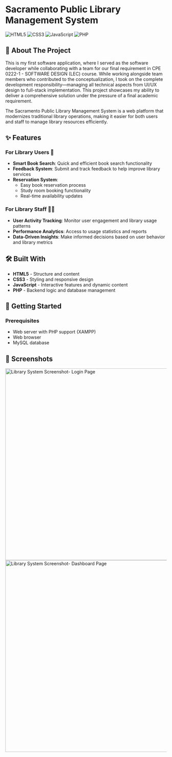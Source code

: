 # Sacramento Public Library Management System 

  
![HTML5](https://img.shields.io/badge/html5-%23E34F26.svg?style=for-the-badge&logo=html5&logoColor=white)
![CSS3](https://img.shields.io/badge/css3-%231572B6.svg?style=for-the-badge&logo=css3&logoColor=white)
![JavaScript](https://img.shields.io/badge/javascript-%23323330.svg?style=for-the-badge&logo=javascript&logoColor=%23F7DF1E)
![PHP](https://img.shields.io/badge/php-%23777BB4.svg?style=for-the-badge&logo=php&logoColor=white)



## 📖 About The Project

This is my first software application, where I served as the software developer while collaborating with a team for our final requirement in CPE 0222-1 - SOFTWARE DESIGN (LEC) course. While working alongside team members who contributed to the conceptualization, I took on the complete development responsibility—managing all technical aspects from UI/UX design to full-stack implementation. This project showcases my ability to deliver a comprehensive solution under the pressure of a final academic requirement.

The Sacramento Public Library Management System is a web platform that modernizes traditional library operations, making it easier for both users and staff to manage library resources efficiently.

## ✨ Features

### For Library Users 👥
- **Smart Book Search**: Quick and efficient book search functionality
- **Feedback System**: Submit and track feedback to help improve library services
- **Reservation System**: 
  - Easy book reservation process
  - Study room booking functionality
  - Real-time availability updates

### For Library Staff 👨‍💼
- **User Activity Tracking**: Monitor user engagement and library usage patterns
- **Performance Analytics**: Access to usage statistics and reports
- **Data-Driven Insights**: Make informed decisions based on user behavior and library metrics

## 🛠️ Built With
- **HTML5** - Structure and content
- **CSS3** - Styling and responsive design
- **JavaScript** - Interactive features and dynamic content
- **PHP** - Backend logic and database management

## 🚀 Getting Started

### Prerequisites
- Web server with PHP support (XAMPP)
- Web browser
- MySQL database


## 📸 Screenshots
 <img src="https://drive.google.com/uc?export=view&id=1byI39NpF8pENY5nGu7qq92ka2w-bv_hj" alt="Library System Screenshot- Login Page" width="600"/>
<img src="https://drive.google.com/uc?export=view&id=1MdUM9DZ78a2PbuxBMlCS7X0wT2sSLXuH" alt="Library System Screenshot- Dashboard Page" width="600"/>



